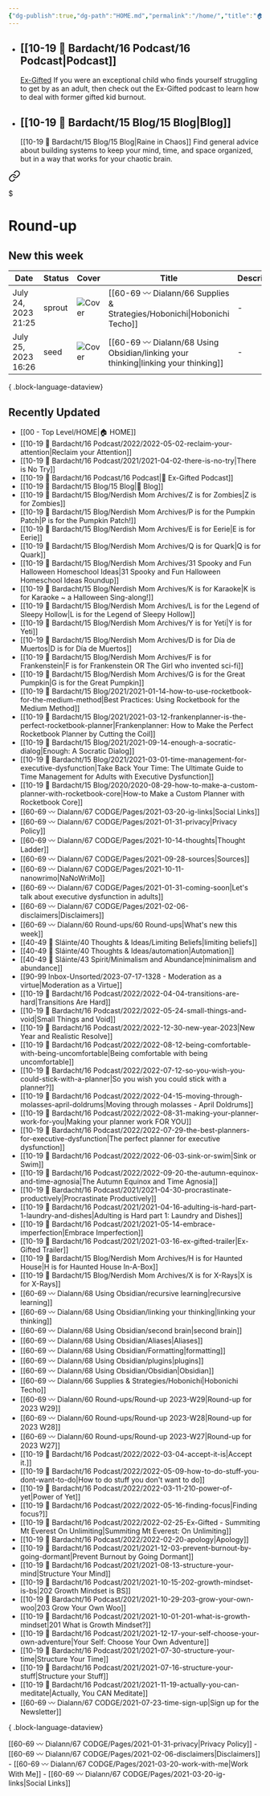 ```yaml
---
{"dg-publish":true,"dg-path":"HOME.md","permalink":"/home/","title":"🏠 HOME","pinned":true,"contentClasses":"cards cards-1-1","tags":["gardenEntry"],"noteIcon":"","created":"2021-10-13","updated":"2023-07-29T23:37:45.372-04:00"}
---
```


- ## [[10-19 💢 Bardacht/16 Podcast/16 Podcast\|Podcast]]
  [Ex-Gifted](https://exgifted.com/)
  If you were an exceptional child who finds yourself struggling to get by as an adult, then check out the Ex-Gifted podcast to learn how to deal with former gifted kid burnout.

- ## [[10-19 💢 Bardacht/15 Blog/15 Blog\|Blog]]
  [[10-19 💢 Bardacht/15 Blog/15 Blog\|Raine in Chaos]]
  Find general advice about building systems to keep your mind, time, and space organized, but in a way that works for your chaotic brain.


<div class="transclusion internal-embed is-loaded"><a class="markdown-embed-link" href="/round-ups/60-round-ups/" aria-label="Open link"><svg xmlns="http://www.w3.org/2000/svg" width="24" height="24" viewBox="0 0 24 24" fill="none" stroke="currentColor" stroke-width="2" stroke-linecap="round" stroke-linejoin="round" class="svg-icon lucide-link"><path d="M10 13a5 5 0 0 0 7.54.54l3-3a5 5 0 0 0-7.07-7.07l-1.72 1.71"></path><path d="M14 11a5 5 0 0 0-7.54-.54l-3 3a5 5 0 0 0 7.07 7.07l1.71-1.71"></path></svg></a><div class="markdown-embed">

$<div class="markdown-embed-title">

# Round-up

</div>




## New this week

| Date                | Status | Cover                                                                                                                                                                                                                         | Title                                                                                  | Description |
| ------------------- | ------ | ----------------------------------------------------------------------------------------------------------------------------------------------------------------------------------------------------------------------------- | -------------------------------------------------------------------------------------- | ----------- |
| July 24, 2023 21:25 | sprout | ![Cover](https://images.unsplash.com/photo-1523920290228-4f321a939b4c?crop=entropy&cs=tinysrgb&fit=max&fm=jpg&ixid=M3wzNjAwOTd8MHwxfHNlYXJjaHwzMXx8amFwYW4lMjBwYXBlcnxlbnwwfDB8fHwxNjkwMjQ4NTEzfDA&ixlib=rb-4.0.3&q=80&w=400) | [[60-69 〰️ Dialann/66 Supplies & Strategies/Hobonichi\|Hobonichi Techo]]            | \-          |
| July 25, 2023 16:26 | seed   | ![Cover](https://images.unsplash.com/photo-1519819286236-0b3c6506e475?crop=entropy&cs=tinysrgb&fit=max&fm=jpg&ixid=M3wzNjAwOTd8MHwxfHNlYXJjaHwyfHxsaW5rfGVufDB8MHx8fDE2OTA0MTE0MjN8MA&ixlib=rb-4.0.3&q=80&w=400)              | [[60-69 〰️ Dialann/68 Using Obsidian/linking your thinking\|linking your thinking]] | \-          |

{ .block-language-dataview}

## Recently Updated
- [[00 - Top Level/HOME\|🏠 HOME]]
- [[10-19 💢 Bardacht/16 Podcast/2022/2022-05-02-reclaim-your-attention\|Reclaim your Attention]]
- [[10-19 💢 Bardacht/16 Podcast/2021/2021-04-02-there-is-no-try\|There is No Try]]
- [[10-19 💢 Bardacht/16 Podcast/16 Podcast\|📌 Ex-Gifted Podcast]]
- [[10-19 💢 Bardacht/15 Blog/15 Blog\|📌 Blog]]
- [[10-19 💢 Bardacht/15 Blog/Nerdish Mom Archives/Z is for Zombies\|Z is for Zombies]]
- [[10-19 💢 Bardacht/15 Blog/Nerdish Mom Archives/P is for the Pumpkin Patch\|P is for the Pumpkin Patch!]]
- [[10-19 💢 Bardacht/15 Blog/Nerdish Mom Archives/E is for Eerie\|E is for Eerie]]
- [[10-19 💢 Bardacht/15 Blog/Nerdish Mom Archives/Q is for Quark\|Q is for Quark]]
- [[10-19 💢 Bardacht/15 Blog/Nerdish Mom Archives/31 Spooky and Fun Halloween Homeschool Ideas\|31 Spooky and Fun Halloween Homeschool Ideas Roundup]]
- [[10-19 💢 Bardacht/15 Blog/Nerdish Mom Archives/K is for Karaoke\|K is for Karaoke ~ a Halloween Sing-along!]]
- [[10-19 💢 Bardacht/15 Blog/Nerdish Mom Archives/L is for the Legend of Sleepy Hollow\|L is for the Legend of Sleepy Hollow]]
- [[10-19 💢 Bardacht/15 Blog/Nerdish Mom Archives/Y is for Yeti\|Y is for Yeti]]
- [[10-19 💢 Bardacht/15 Blog/Nerdish Mom Archives/D is for Día de Muertos\|D is for Día de Muertos]]
- [[10-19 💢 Bardacht/15 Blog/Nerdish Mom Archives/F is for Frankenstein\|F is for Frankenstein OR The Girl who invented sci-fi]]
- [[10-19 💢 Bardacht/15 Blog/Nerdish Mom Archives/G is for the Great Pumpkin\|G is for the Great Pumpkin]]
- [[10-19 💢 Bardacht/15 Blog/2021/2021-01-14-how-to-use-rocketbook-for-the-medium-method\|Best Practices: Using Rocketbook for the Medium Method]]
- [[10-19 💢 Bardacht/15 Blog/2021/2021-03-12-frankenplanner-is-the-perfect-rocketbook-planner\|Frankenplanner: How to Make the Perfect Rocketbook Planner by Cutting the Coil]]
- [[10-19 💢 Bardacht/15 Blog/2021/2021-09-14-enough-a-socratic-dialog\|Enough: A Socratic Dialog]]
- [[10-19 💢 Bardacht/15 Blog/2021/2021-03-01-time-management-for-executive-dysfunction\|Take Back Your Time: The Ultimate Guide to Time Management for Adults with Executive Dysfunction]]
- [[10-19 💢 Bardacht/15 Blog/2020/2020-08-29-how-to-make-a-custom-planner-with-rocketbook-core\|How-to Make a Custom Planner with Rocketbook Core]]
- [[60-69 〰️ Dialann/67 CODGE/Pages/2021-03-20-ig-links\|Social Links]]
- [[60-69 〰️ Dialann/67 CODGE/Pages/2021-01-31-privacy\|Privacy Policy]]
- [[60-69 〰️ Dialann/67 CODGE/Pages/2021-10-14-thoughts\|Thought Ladder]]
- [[60-69 〰️ Dialann/67 CODGE/Pages/2021-09-28-sources\|Sources]]
- [[60-69 〰️ Dialann/67 CODGE/Pages/2021-10-11-nanowrimo\|NaNoWriMo]]
- [[60-69 〰️ Dialann/67 CODGE/Pages/2021-01-31-coming-soon\|Let's talk about executive dysfunction in adults]]
- [[60-69 〰️ Dialann/67 CODGE/Pages/2021-02-06-disclaimers\|Disclaimers]]
- [[60-69 〰️ Dialann/60 Round-ups/60 Round-ups\|What's new this week]]
- [[40-49 🔅 Sláinte/40 Thoughts & Ideas/Limiting Beliefs\|limiting beliefs]]
- [[40-49 🔅 Sláinte/40 Thoughts & Ideas/automation\|Automation]]
- [[40-49 🔅 Sláinte/43 Spirit/Minimalism and Abundance\|minimalism and abundance]]
- [[90-99 Inbox-Unsorted/2023-07-17-1328 - Moderation as a virtue\|Moderation as a Virtue]]
- [[10-19 💢 Bardacht/16 Podcast/2022/2022-04-04-transitions-are-hard\|Transitions Are Hard]]
- [[10-19 💢 Bardacht/16 Podcast/2022/2022-05-24-small-things-and-void\|Small Things and Void]]
- [[10-19 💢 Bardacht/16 Podcast/2022/2022-12-30-new-year-2023\|New Year and Realistic Resolve]]
- [[10-19 💢 Bardacht/16 Podcast/2022/2022-08-12-being-comfortable-with-being-uncomfortable\|Being comfortable with being uncomfortable]]
- [[10-19 💢 Bardacht/16 Podcast/2022/2022-07-12-so-you-wish-you-could-stick-with-a-planner\|So you wish you could stick with a planner?]]
- [[10-19 💢 Bardacht/16 Podcast/2022/2022-04-15-moving-through-molasses-april-doldrums\|Moving through molasses - April Doldrums]]
- [[10-19 💢 Bardacht/16 Podcast/2022/2022-08-31-making-your-planner-work-for-you\|Making your planner work FOR YOU]]
- [[10-19 💢 Bardacht/16 Podcast/2022/2022-07-29-the-best-planners-for-executive-dysfunction\|The perfect planner for executive dysfunction]]
- [[10-19 💢 Bardacht/16 Podcast/2022/2022-06-03-sink-or-swim\|Sink or Swim]]
- [[10-19 💢 Bardacht/16 Podcast/2022/2022-09-20-the-autumn-equinox-and-time-agnosia\|The Autumn Equinox and Time Agnosia]]
- [[10-19 💢 Bardacht/16 Podcast/2021/2021-04-30-procrastinate-productively\|Procrastinate Productively]]
- [[10-19 💢 Bardacht/16 Podcast/2021/2021-04-16-adulting-is-hard-part-1-laundry-and-dishes\|Adulting is Hard part 1: Laundry and Dishes]]
- [[10-19 💢 Bardacht/16 Podcast/2021/2021-05-14-embrace-imperfection\|Embrace Imperfection]]
- [[10-19 💢 Bardacht/16 Podcast/2021/2021-03-16-ex-gifted-trailer\|Ex-Gifted Trailer]]
- [[10-19 💢 Bardacht/15 Blog/Nerdish Mom Archives/H is for Haunted House\|H is for Haunted House In-A-Box]]
- [[10-19 💢 Bardacht/15 Blog/Nerdish Mom Archives/X is for X-Rays\|X is for X-Rays]]
- [[60-69 〰️ Dialann/68 Using Obsidian/recursive learning\|recursive learning]]
- [[60-69 〰️ Dialann/68 Using Obsidian/linking your thinking\|linking your thinking]]
- [[60-69 〰️ Dialann/68 Using Obsidian/second brain\|second brain]]
- [[60-69 〰️ Dialann/68 Using Obsidian/Aliases\|Aliases]]
- [[60-69 〰️ Dialann/68 Using Obsidian/Formatting\|formatting]]
- [[60-69 〰️ Dialann/68 Using Obsidian/plugins\|plugins]]
- [[60-69 〰️ Dialann/68 Using Obsidian/Obsidian\|Obsidian]]
- [[60-69 〰️ Dialann/66 Supplies & Strategies/Hobonichi\|Hobonichi Techo]]
- [[60-69 〰️ Dialann/60 Round-ups/Round-up 2023-W29\|Round-up for 2023 W29]]
- [[60-69 〰️ Dialann/60 Round-ups/Round-up 2023-W28\|Round-up for 2023 W28]]
- [[60-69 〰️ Dialann/60 Round-ups/Round-up 2023-W27\|Round-up for 2023 W27]]
- [[10-19 💢 Bardacht/16 Podcast/2022/2022-03-04-accept-it-is\|Accept it.]]
- [[10-19 💢 Bardacht/16 Podcast/2022/2022-05-09-how-to-do-stuff-you-dont-want-to-do\|How to do stuff you don't want to do]]
- [[10-19 💢 Bardacht/16 Podcast/2022/2022-03-11-210-power-of-yet\|Power of Yet]]
- [[10-19 💢 Bardacht/16 Podcast/2022/2022-05-16-finding-focus\|Finding focus?]]
- [[10-19 💢 Bardacht/16 Podcast/2022/2022-02-25-Ex-Gifted - Summiting Mt Everest On Unlimiting\|Summiting Mt Everest: On Unlimiting]]
- [[10-19 💢 Bardacht/16 Podcast/2022/2022-02-20-apology\|Apology]]
- [[10-19 💢 Bardacht/16 Podcast/2021/2021-12-03-prevent-burnout-by-going-dormant\|Prevent Burnout by Going Dormant]]
- [[10-19 💢 Bardacht/16 Podcast/2021/2021-08-13-structure-your-mind\|Structure Your Mind]]
- [[10-19 💢 Bardacht/16 Podcast/2021/2021-10-15-202-growth-mindset-is-bs\|202 Growth Mindset is BS]]
- [[10-19 💢 Bardacht/16 Podcast/2021/2021-10-29-203-grow-your-own-woo\|203 Grow Your Own Woo]]
- [[10-19 💢 Bardacht/16 Podcast/2021/2021-10-01-201-what-is-growth-mindset\|201 What is Growth Mindset?]]
- [[10-19 💢 Bardacht/16 Podcast/2021/2021-12-17-your-self-choose-your-own-adventure\|Your Self: Choose Your Own Adventure]]
- [[10-19 💢 Bardacht/16 Podcast/2021/2021-07-30-structure-your-time\|Structure Your Time]]
- [[10-19 💢 Bardacht/16 Podcast/2021/2021-07-16-structure-your-stuff\|Structure your Stuff]]
- [[10-19 💢 Bardacht/16 Podcast/2021/2021-11-19-actually-you-can-meditate\|Actually, You CAN Meditate]]
- [[60-69 〰️ Dialann/67 CODGE/2021-07-23-time-sign-up\|Sign up for the Newsletter]]

{ .block-language-dataview}








</div></div>






[[60-69 〰️ Dialann/67 CODGE/Pages/2021-01-31-privacy\|Privacy Policy]] - [[60-69 〰️ Dialann/67 CODGE/Pages/2021-02-06-disclaimers\|Disclaimers]] - [[60-69 〰️ Dialann/67 CODGE/Pages/2021-03-20-work-with-me\|Work With Me]] - [[60-69 〰️ Dialann/67 CODGE/Pages/2021-03-20-ig-links\|Social Links]]